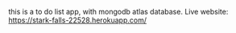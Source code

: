 this is a to do list app, with mongodb atlas database. Live website: https://stark-falls-22528.herokuapp.com/
